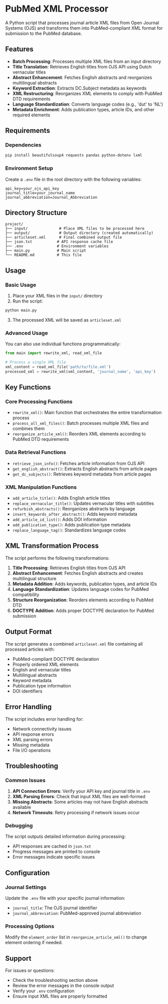 # PubMed XML Processor

A Python script that processes journal article XML files from Open Journal Systems (OJS) and transforms them into PubMed-compliant XML format for submission to the PubMed database.

## Features

- **Batch Processing**: Processes multiple XML files from an input directory
- **Title Translation**: Retrieves English titles from OJS API using Dutch vernacular titles
- **Abstract Enhancement**: Fetches English abstracts and reorganizes multilingual abstracts
- **Keyword Extraction**: Extracts DC.Subject metadata as keywords
- **XML Restructuring**: Reorganizes XML elements to comply with PubMed DTD requirements
- **Language Standardization**: Converts language codes (e.g., 'dut' to 'NL')
- **Metadata Enrichment**: Adds publication types, article IDs, and other required elements

## Requirements

### Dependencies

```bash
pip install beautifulsoup4 requests pandas python-dotenv lxml
```

### Environment Setup

Create a `.env` file in the root directory with the following variables:

```env
api_key=your_ojs_api_key
journal_title=your_journal_name
journal_abbreviation=Journal_Abbreviation
```

## Directory Structure

```
project/
├── input/              # Place XML files to be processed here
├── output/             # Output directory (created automatically)
├── articleset.xml      # Final combined output file
├── json.txt           # API response cache file
├── .env               # Environment variables
├── main.py            # Main script
└── README.md          # This file
```

## Usage

### Basic Usage

1. Place your XML files in the `input/` directory
2. Run the script:

```bash
python main.py
```

3. The processed XML will be saved as `articleset.xml`

### Advanced Usage

You can also use individual functions programmatically:

```python
from main import rewrite_xml, read_xml_file

# Process a single XML file
xml_content = read_xml_file('path/to/file.xml')
processed_xml = rewrite_xml(xml_content, 'journal_name', 'api_key')
```

## Key Functions

### Core Processing Functions

- `rewrite_xml()`: Main function that orchestrates the entire transformation process
- `process_all_xml_files()`: Batch processes multiple XML files and combines them
- `reorganize_article_xml()`: Reorders XML elements according to PubMed DTD requirements

### Data Retrieval Functions

- `retrieve_json_info()`: Fetches article information from OJS API
- `get_english_abstract()`: Extracts English abstracts from article pages
- `get_dc_subjects()`: Retrieves keyword metadata from article pages

### XML Manipulation Functions

- `add_article_title()`: Adds English article titles
- `replace_vernacular_title()`: Updates vernacular titles with subtitles
- `refurbish_abstracts()`: Reorganizes abstracts by language
- `insert_keywords_after_abstract()`: Adds keyword metadata
- `add_article_id_list()`: Adds DOI information
- `add_publication_type()`: Adds publication type metadata
- `replace_language_tag()`: Standardizes language codes

## XML Transformation Process

The script performs the following transformations:

1. **Title Processing**: Retrieves English titles from OJS API
2. **Abstract Enhancement**: Fetches English abstracts and creates multilingual structure
3. **Metadata Addition**: Adds keywords, publication types, and article IDs
4. **Language Standardization**: Updates language codes for PubMed compatibility
5. **Structure Reorganization**: Reorders elements according to PubMed DTD
6. **DOCTYPE Addition**: Adds proper DOCTYPE declaration for PubMed submission

## Output Format

The script generates a combined `articleset.xml` file containing all processed articles with:

- PubMed-compliant DOCTYPE declaration
- Properly ordered XML elements
- English and vernacular titles
- Multilingual abstracts
- Keyword metadata
- Publication type information
- DOI identifiers

## Error Handling

The script includes error handling for:

- Network connectivity issues
- API response errors
- XML parsing errors
- Missing metadata
- File I/O operations

## Troubleshooting

### Common Issues

1. **API Connection Errors**: Verify your API key and journal title in `.env`
2. **XML Parsing Errors**: Check that input XML files are well-formed
3. **Missing Abstracts**: Some articles may not have English abstracts available
4. **Network Timeouts**: Retry processing if network issues occur

### Debugging

The script outputs detailed information during processing:
- API responses are cached in `json.txt`
- Progress messages are printed to console
- Error messages indicate specific issues

## Configuration

### Journal Settings

Update the `.env` file with your specific journal information:
- `journal_title`: The OJS journal identifier
- `journal_abbreviation`: PubMed-approved journal abbreviation

### Processing Options

Modify the `element_order` list in `reorganize_article_xml()` to change element ordering if needed.

## Support

For issues or questions:
- Check the troubleshooting section above
- Review the error messages in the console output
- Verify your `.env` configuration
- Ensure input XML files are properly formatted
